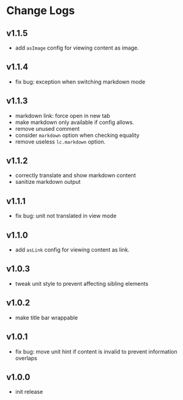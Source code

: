 # Change Logs

## v1.1.5

 - add `asImage` config for viewing content as image.


## v1.1.4

 - fix bug: exception when switching markdown mode


## v1.1.3

 - markdown link: force open in new tab
 - make markdown only available if config allows.
 - remove unused comment
 - consider `markdown` option when checking equality
 - remove useless `lc.markdown` option.


## v1.1.2

 - correctly translate and show markdown content 
 - sanitize markdown output


## v1.1.1

 - fix bug: unit not translated in view mode


## v1.1.0

 - add `asLink` config for viewing content as link.


## v1.0.3

 - tweak unit style to prevent affecting sibling elements


## v1.0.2

 - make title bar wrappable


## v1.0.1

 - fix bug: move unit hint if content is invalid to prevent information overlaps


## v1.0.0

 - init release

